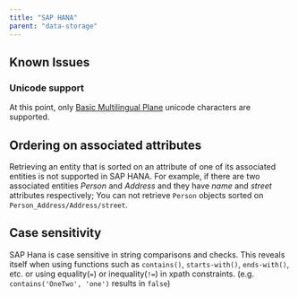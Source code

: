 ```yaml
---
title: "SAP HANA"
parent: "data-storage"
---
```


## Known Issues

### Unicode support
At this point, only [Basic Multilingual Plane](https://en.wikipedia.org/wiki/Plane_(Unicode)#Basic_Multilingual_Plane) unicode characters are supported.

## Ordering on associated attributes

Retrieving an entity that is sorted on an attribute of one of its associated entities is not supported in SAP HANA. For example, if there are two associated entities *Person* and *Address* and they have *name* and *street* attributes respectively; You can not retrieve `Person` objects sorted on `Person_Address/Address/street`. 

## Case sensitivity
SAP Hana is case sensitive in string comparisons and checks. This reveals itself when using functions such as `contains()`, `starts-with()`, `ends-with()`, etc. or using equality(`=`) or inequality(`!=`) in xpath constraints. (e.g. `contains('OneTwo', 'one')` results in `false`)